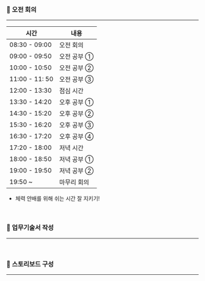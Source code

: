 ### 💛 오전 회의
---
| 시간 | 내용 |
| -- | -- |
| 08:30 - 09:00 | 오전 회의 |
| 09:00 - 09:50 | 오전 공부 ① |
| 10:00 - 10:50 | 오전 공부 ② |
| 11:00 - 11: 50 | 오전 공부 ③ |
| 12:00 - 13:30 | 점심 시간 |
| 13:30 - 14:20 | 오후 공부 ① |
| 14:30 - 15:20 | 오후 공부 ② |
| 15:30 - 16:20 | 오후 공부 ③ |
| 16:30 - 17:20 | 오후 공부 ④ |
| 17:20 - 18:00 | 저녁 시간 |
| 18:00 - 18:50 | 저녁 공부 ① |
| 19:00 - 19:50 | 저녁 공부 ② |
| 19:50 ~ | 마무리 회의 |

- 체력 안배를 위해 쉬는 시간 잘 지키기!

<br>

### 📝 업무기술서 작성
---

<br>

### 🎨 스토리보드 구성
---
